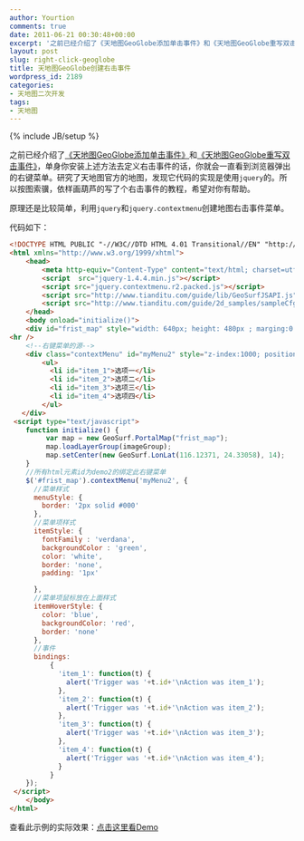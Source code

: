```yaml
---
author: Yourtion
comments: true
date: 2011-06-21 00:30:48+00:00
excerpt: '之前已经介绍了《天地图GeoGlobe添加单击事件》和《天地图GeoGlobe重写双击事件》，单身你安装上述方法去定义右击事件的话，你就会一直看到浏览器弹出的右键菜单。研究了天地图官方的地图，发现它代码的实现是使用jquery的。所以按图索骥，依样画葫芦的写了个右击事件的教程，希望对你有帮助。  '
layout: post
slug: right-click-geoglobe
title: 天地图GeoGlobe创建右击事件
wordpress_id: 2189
categories:
- 天地图二次开发
tags:
- 天地图
---
```

{% include JB/setup %}

之前已经介绍了[《天地图GeoGlobe添加单击事件》](/geoglobe-add-click-event)和[《天地图GeoGlobe重写双击事件》](/rewrite-double-clicke-geoglobe.html)，单身你安装上述方法去定义右击事件的话，你就会一直看到浏览器弹出的右键菜单。研究了天地图官方的地图，发现它代码的实现是使用```jquery```的。所以按图索骥，依样画葫芦的写了个右击事件的教程，希望对你有帮助。

原理还是比较简单，利用```jquery```和```jquery.contextmenu```创建地图右击事件菜单。

代码如下：

```html
<!DOCTYPE HTML PUBLIC "-//W3C//DTD HTML 4.01 Transitional//EN" "http://www.w3.org/TR/html4/loose.dtd">
<html xmlns="http://www.w3.org/1999/xhtml">
    <head>
        <meta http-equiv="Content-Type" content="text/html; charset=utf-8" />
		<script  src="jquery-1.4.4.min.js"></script>
		<script src="jquery.contextmenu.r2.packed.js"></script>
		<script src="http://www.tianditu.com/guide/lib/GeoSurfJSAPI.js" type="text/javascript"></script>
		<script src="http://www.tianditu.com/guide/2d_samples/sampleCfg.js" type="text/javascript"></script>
    </head>
	<body onload="initialize()">
	<div id="frist_map" style="width: 640px; height: 480px ; marging:0 auto;z-index:100;position: absolute; display: block;"></div>
<hr />
    <!--右键菜单的源-->
    <div class="contextMenu" id="myMenu2" style="z-index:1000; position: absolute;">
        <ul>
          <li id="item_1">选项一</li>
          <li id="item_2">选项二</li>
          <li id="item_3">选项三</li>
          <li id="item_4">选项四</li>
        </ul>
   </div>
 <script type="text/javascript">
	function initialize() {
	     var map = new GeoSurf.PortalMap("frist_map");
	     map.loadLayerGroup(imageGroup);
	     map.setCenter(new GeoSurf.LonLat(116.12371, 24.33058), 14);
	}
    //所有html元素id为demo2的绑定此右键菜单
    $('#frist_map').contextMenu('myMenu2', {
      //菜单样式
      menuStyle: {
        border: '2px solid #000'
      },
      //菜单项样式
      itemStyle: {
        fontFamily : 'verdana',
        backgroundColor : 'green',
        color: 'white',
        border: 'none',
        padding: '1px'

      },
      //菜单项鼠标放在上面样式
      itemHoverStyle: {
        color: 'blue',
        backgroundColor: 'red',
        border: 'none'
      },
      //事件
      bindings:
          {
            'item_1': function(t) {
              alert('Trigger was '+t.id+'\nAction was item_1');
            },
            'item_2': function(t) {
              alert('Trigger was '+t.id+'\nAction was item_2');
            },
            'item_3': function(t) {
              alert('Trigger was '+t.id+'\nAction was item_3');
            },
            'item_4': function(t) {
              alert('Trigger was '+t.id+'\nAction was item_4');
            }
          }
    });
 </script>
	</body>
</html>
```

查看此示例的实际效果：[点击这里看Demo](http://demo.yourtion.com/GeoGlobe/rightClick.php)

